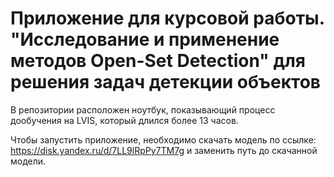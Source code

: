 # Приложение для курсовой работы. "Исследование и применение методов Open-Set Detection" для решения задач детекции объектов

В репозитории расположен ноутбук, показывающий процесс дообучения на LVIS, который длился более 13 часов.

Чтобы запустить приложение, необходимо скачать модель по ссылке: https://disk.yandex.ru/d/7LL9lRpPy7TM7g и заменить путь до скачанной модели.
